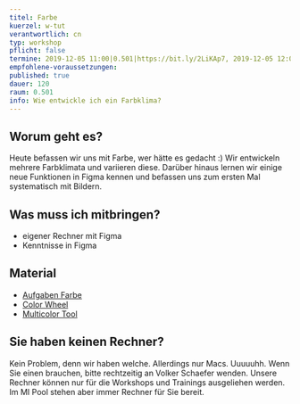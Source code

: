 ```yaml
---
titel: Farbe
kuerzel: w-tut
verantwortlich: cn
typ: workshop
pflicht: false
termine: 2019-12-05 11:00|0.501|https://bit.ly/2LiKAp7, 2019-12-05 12:00|0.502|https://bit.ly/2rPdxSM
empfohlene-voraussetzungen: 
published: true
dauer: 120
raum: 0.501
info: Wie entwickle ich ein Farbklima? 
---
```


## Worum geht es?
Heute befassen wir uns mit Farbe, wer hätte es gedacht :) Wir entwickeln mehrere Farbklimata und variieren diese. Darüber hinaus lernen wir einige neue Funktionen in Figma kennen und befassen uns zum ersten Mal systematisch mit Bildern.

## Was muss ich mitbringen?
- eigener Rechner mit Figma
- Kenntnisse in Figma

## Material
- [Aufgaben Farbe](../../download/workshops/farbe/aufgabe-farbklima.pdf)
- [Color Wheel](https://color.adobe.com/de/create/color-wheel/)
- [Multicolor Tool](http://labs.tineye.com/multicolr/)

## Sie haben keinen Rechner?
Kein Problem, denn wir haben welche. Allerdings nur Macs. Uuuuuhh. Wenn Sie einen brauchen, bitte rechtzeitig an Volker Schaefer wenden. Unsere Rechner können nur für die Workshops und Trainings ausgeliehen werden. Im MI Pool stehen aber immer Rechner für Sie bereit.
